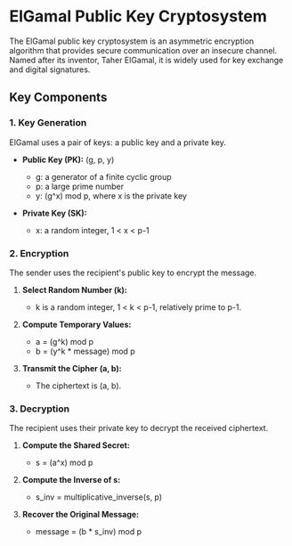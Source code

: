 # ElGamal Public Key Cryptosystem
The ElGamal public key cryptosystem is an asymmetric encryption algorithm that provides secure communication over an insecure channel. Named after its inventor, Taher ElGamal, it is widely used for key exchange and digital signatures.

## Key Components
### 1. Key Generation
ElGamal uses a pair of keys: a public key and a private key.
- **Public Key (PK):** (g, p, y)
  - g: a generator of a finite cyclic group
  - p: a large prime number
  - y: (g^x) mod p, where x is the private key

- **Private Key (SK):**
  - x: a random integer, 1 < x < p-1

### 2. Encryption
The sender uses the recipient's public key to encrypt the message.
1. **Select Random Number (k):**
   - k is a random integer, 1 < k < p-1, relatively prime to p-1.

2. **Compute Temporary Values:**
   - a = (g^k) mod p
   - b = (y^k * message) mod p

3. **Transmit the Cipher (a, b):**
   - The ciphertext is (a, b).

### 3. Decryption
The recipient uses their private key to decrypt the received ciphertext.
1. **Compute the Shared Secret:**
   - s = (a^x) mod p

2. **Compute the Inverse of s:**
   - s_inv = multiplicative_inverse(s, p)

3. **Recover the Original Message:**
   - message = (b * s_inv) mod p
